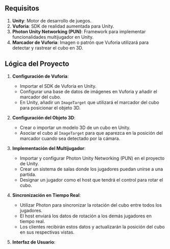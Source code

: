 ## Requisitos
1. **Unity**: Motor de desarrollo de juegos.
2. **Vuforia**: SDK de realidad aumentada para Unity.
3. **Photon Unity Networking (PUN)**: Framework para implementar funcionalidades multijugador en Unity.
4. **Marcador de Vuforia**: Imagen o patrón que Vuforia utilizará para detectar y rastrear el cubo en 3D.

## Lógica del Proyecto
1. **Configuración de Vuforia**:
    - Importar el SDK de Vuforia en Unity.
    - Configurar una base de datos de imágenes en Vuforia y añadir el marcador del cubo.
    - En Unity, añadir un `ImageTarget` que utilizará el marcador del cubo para posicionar el objeto 3D.

2. **Configuración del Objeto 3D**:
    - Crear o importar un modelo 3D de un cubo en Unity.
    - Asociar el cubo al `ImageTarget` para que aparezca en la posición del marcador cuando sea detectado por la cámara.

3. **Implementación del Multijugador**:
    - Importar y configurar Photon Unity Networking (PUN) en el proyecto de Unity.
    - Crear un sistema de salas donde los jugadores puedan unirse a una partida.
    - Designar un jugador como el host que tendrá el control para rotar el cubo.

4. **Sincronización en Tiempo Real**:
    - Utilizar Photon para sincronizar la rotación del cubo entre todos los jugadores.
    - El host enviará los datos de rotación a los demás jugadores en tiempo real.
    - Los clientes recibirán estos datos y actualizarán la posición del cubo en sus respectivas vistas.

5. **Interfaz de Usuario**: